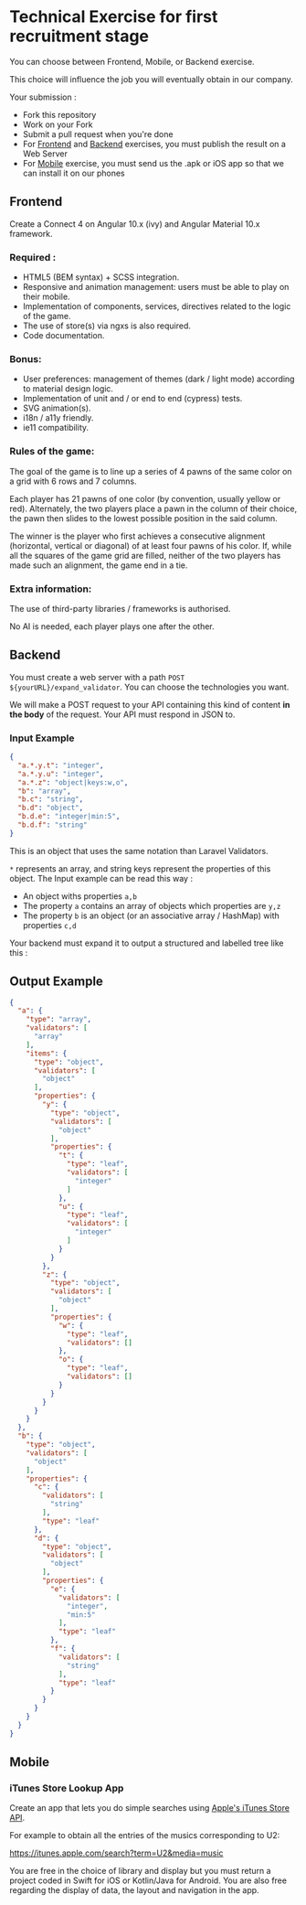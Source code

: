 # Technical Exercise for first recruitment stage

You can choose between Frontend, Mobile, or Backend exercise.

This choice will influence the job you will eventually obtain in our company.

Your submission : 
- Fork this repository
- Work on your Fork
- Submit a pull request when you're done
- For [Frontend](#frontend) and [Backend](#backend) exercises, you must publish the result on a Web Server
- For [Mobile](#mobile) exercise, you must send us the .apk or iOS app so that we can install it on our phones

## Frontend

Create a Connect 4 on Angular 10.x (ivy) and Angular Material 10.x framework.

### Required : 
- HTML5 (BEM syntax) + SCSS integration.
- Responsive and animation management: users must be able to play on their mobile.
- Implementation of components, services, directives related to the logic of the game.
- The use of store(s) via ngxs is also required.
- Code documentation.
  
### Bonus:
- User preferences: management of themes (dark / light mode) according to material design logic.
- Implementation of unit and / or end to end (cypress) tests.
- SVG animation(s).
- i18n / a11y friendly.
- ie11 compatibility.
  
### Rules of the game:
The goal of the game is to line up a series of 4 pawns of the same color on a grid with 6 rows and 7 columns.

Each player has 21 pawns of one color (by convention, usually yellow or red). Alternately, the two players place a pawn in the column of their choice, the pawn then slides to the lowest possible position in the said column.

The winner is the player who first achieves a consecutive alignment (horizontal, vertical or diagonal) of at least four pawns of his color. If, while all the squares of the game grid are filled, neither of the two players has made such an alignment, the game end in a tie.

### Extra information:

The use of third-party libraries / frameworks is authorised.

No AI is needed, each player plays one after the other.

## Backend

You must create a web server with a path `POST ${yourURL}/expand_validator`. 
You can choose the technologies you want. 

We will make a POST request to your API containing this kind of content **in the body** of the request.
Your API must respond in JSON to.

### Input Example

```json
{
  "a.*.y.t": "integer",
  "a.*.y.u": "integer",
  "a.*.z": "object|keys:w,o",
  "b": "array",
  "b.c": "string",
  "b.d": "object",
  "b.d.e": "integer|min:5",
  "b.d.f": "string"
}
```

This is an object that uses the same notation than Laravel Validators.

`*` represents an array, and string keys represent the properties of this object.
The Input example can be read this way :
- An object withs properties `a,b`
- The property `a` contains an array of objects which properties are `y,z` 
- The property `b` is an object (or an associative array / HashMap) with properties `c,d`


Your backend must expand it to output a structured and labelled tree like this :

## Output Example
```json
{
  "a": {
    "type": "array",
    "validators": [
      "array"
    ],
    "items": {
      "type": "object",
      "validators": [
        "object"
      ],
      "properties": {
        "y": {
          "type": "object",
          "validators": [
            "object"
          ],
          "properties": {
            "t": {
              "type": "leaf",
              "validators": [
                "integer"
              ]
            },
            "u": {
              "type": "leaf",
              "validators": [
                "integer"
              ]
            }
          }
        },
        "z": {
          "type": "object",
          "validators": [
            "object"
          ],
          "properties": {
            "w": {
              "type": "leaf",
              "validators": []
            },
            "o": {
              "type": "leaf",
              "validators": []
            }
          }
        }
      }
    }
  },
  "b": {
    "type": "object",
    "validators": [
      "object"
    ],
    "properties": {
      "c": {
        "validators": [
          "string"
        ],
        "type": "leaf"
      },
      "d": {
        "type": "object",
        "validators": [
          "object"
        ],
        "properties": {
          "e": {
            "validators": [
              "integer",
              "min:5"
            ],
            "type": "leaf"
          },
          "f": {
            "validators": [
              "string"
            ],
            "type": "leaf"
          }
        }
      }
    }
  }
}
```

## Mobile

### iTunes Store Lookup App

Create an app that lets you do simple searches using [Apple's iTunes Store API](https://affiliate.itunes.apple.com/resources/documentation/itunes-store-web-service-search-api/).

For example to obtain all the entries of the musics corresponding to U2:

https://itunes.apple.com/search?term=U2&media=music

You are free in the choice of library and display but you must return a project coded in Swift for iOS or Kotlin/Java for Android. You are also free regarding the display of data, the layout and navigation in the app.
